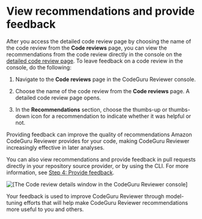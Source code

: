 # View recommendations and provide feedback<a name="give-feedback-from-code-review-details"></a>

After you access the detailed code review page by choosing the name of the code review from the **Code reviews** page, you can view the recommendations from the code review directly in the console on the [ detailed code review page](view-code-review-details.md#view-details-page)\. To leave feedback on a code review in the console, do the following:

1. Navigate to the **Code reviews** page in the CodeGuru Reviewer console\.

1. Choose the name of the code review from the **Code reviews** page\. A detailed code review page opens\.

1. In the **Recommendations** section, choose the thumbs\-up or thumbs\-down icon for a recommendation to indicate whether it was helpful or not\.

Providing feedback can improve the quality of recommendations Amazon CodeGuru Reviewer provides for your code, making CodeGuru Reviewer increasingly effective in later analyses\. 

You can also view recommendations and provide feedback in pull requests directly in your repository source provider, or by using the CLI\. For more information, see [Step 4: Provide feedback](provide-feedback.md)\.

![\[The Code review details window in the CodeGuru Reviewer console\]](http://docs.aws.amazon.com/codeguru/latest/reviewer-ug/)

Your feedback is used to improve CodeGuru Reviewer through model\-tuning efforts that will help make CodeGuru Reviewer recommendations more useful to you and others\.